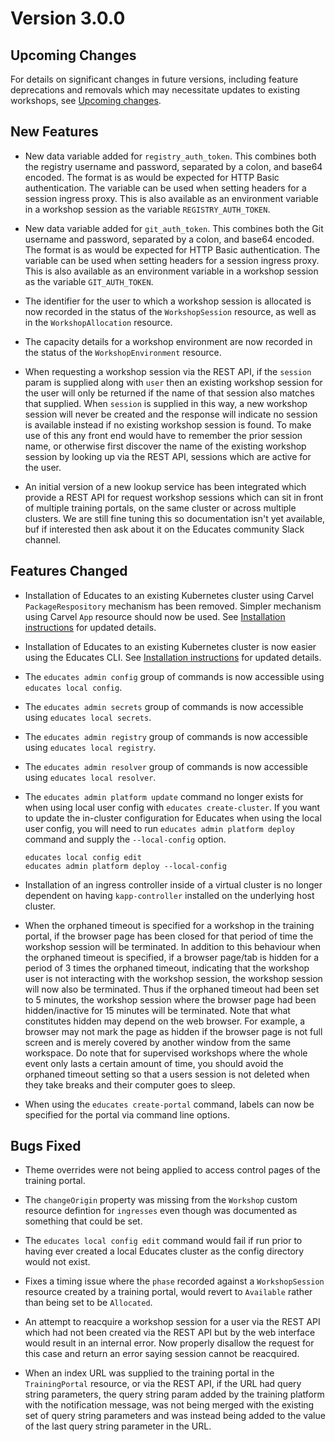 Version 3.0.0
=============

Upcoming Changes
----------------

For details on significant changes in future versions, including feature
deprecations and removals which may necessitate updates to existing workshops,
see [Upcoming changes](upcoming-changes).

New Features
------------

* New data variable added for `registry_auth_token`. This combines both the
  registry username and password, separated by a colon, and base64 encoded. The
  format is as would be expected for HTTP Basic authentication. The variable can
  be used when setting headers for a session ingress proxy. This is also
  available as an environment variable in a workshop session as the variable
  `REGISTRY_AUTH_TOKEN`.

* New data variable added for `git_auth_token`. This combines both the Git
  username and password, separated by a colon, and base64 encoded. The format is
  as would be expected for HTTP Basic authentication. The variable can be used
  when setting headers for a session ingress proxy. This is also available as an
  environment variable in a workshop session as the variable `GIT_AUTH_TOKEN`.

* The identifier for the user to which a workshop session is allocated is now
  recorded in the status of the `WorkshopSession` resource, as well as in the
  `WorkshopAllocation` resource.

* The capacity details for a workshop environment are now recorded in the status
  of the `WorkshopEnvironment` resource.

* When requesting a workshop session via the REST API, if the `session` param is
  supplied along with `user` then an existing workshop session for the user will
  only be returned if the name of that session also matches that supplied. When
  `session` is supplied in this way, a new workshop session will never be
  created and the response will indicate no session is available instead if no
  existing workshop session is found. To make use of this any front end would
  have to remember the prior session name, or otherwise first discover the name
  of the existing workshop session by looking up via the REST API, sessions
  which are active for the user.

* An initial version of a new lookup service has been integrated which provide
  a REST API for request workshop sessions which can sit in front of multiple
  training portals, on the same cluster or across multiple clusters. We are
  still fine tuning this so documentation isn't yet available, buf if interested
  then ask about it on the Educates community Slack channel.

Features Changed
----------------

* Installation of Educates to an existing Kubernetes cluster using Carvel
  `PackageRespository` mechanism has been removed. Simpler mechanism using
  Carvel `App` resource should now be used. See [Installation
  instructions](installation-instructions) for updated details.

* Installation of Educates to an existing Kubernetes cluster is now easier using
  the Educates CLI.  See [Installation instructions](installation-instructions)
  for updated details.

* The `educates admin config` group of commands is now accessible using
  `educates local config`.

* The `educates admin secrets` group of commands is now accessible using
  `educates local secrets`.

* The `educates admin registry` group of commands is now accessible using
  `educates local registry`.

* The `educates admin resolver` group of commands is now accessible using
  `educates local resolver`.

* The `educates admin platform update` command no longer exists for when using
  local user config with `educates create-cluster`. If you want to update the
  in-cluster configuration for Educates when using the local user config, you
  will need to run `educates admin platform deploy` command and supply the
  `--local-config` option.

  ```
  educates local config edit
  educates admin platform deploy --local-config
  ```

* Installation of an ingress controller inside of a virtual cluster is no
  longer dependent on having `kapp-controller` installed on the underlying
  host cluster.

* When the orphaned timeout is specified for a workshop in the training portal,
  if the browser page has been closed for that period of time the workshop
  session will be terminated. In addition to this behaviour when the orphaned
  timeout is specified, if a browser page/tab is hidden for a period of 3 times
  the orphaned timeout, indicating that the workshop user is not interacting
  with the workshop session, the workshop session will now also be terminated.
  Thus if the orphaned timeout had been set to 5 minutes, the workshop session
  where the browser page had been hidden/inactive for 15 minutes will be
  terminated. Note that what constitutes hidden may depend on the web browser.
  For example, a browser may not mark the page as hidden if the browser page is
  not full screen and is merely covered by another window from the same
  workspace. Do note that for supervised workshops where the whole event only
  lasts a certain amount of time, you should avoid the orphaned timeout setting
  so that a users session is not deleted when they take breaks and their
  computer goes to sleep.

* When using the `educates create-portal` command, labels can now be specified
  for the portal via command line options.

Bugs Fixed
----------

* Theme overrides were not being applied to access control pages of the
  training portal.

* The `changeOrigin` property was missing from the `Workshop` custom resource
  defintion for `ingresses` even though was documented as something that could
  be set.

* The `educates local config edit` command would fail if run prior to having
  ever created a local Educates cluster as the config directory would not exist.

* Fixes a timing issue where the `phase` recorded against a `WorkshopSession`
  resource created by a training portal, would revert to `Available` rather than
  being set to be `Allocated`.

* An attempt to reacquire a workshop session for a user via the REST API which
  had not been created via the REST API but by the web interface would result in
  an internal error. Now properly disallow the request for this case and return
  an error saying session cannot be reacquired.

* When an index URL was supplied to the training portal in the `TrainingPortal`
  resource, or via the REST API, if the URL had query string parameters, the
  query string param added by the training platform with the notification
  message, was not being merged with the existing set of query string parameters
  and was instead being added to the value of the last query string parameter in
  the URL.
